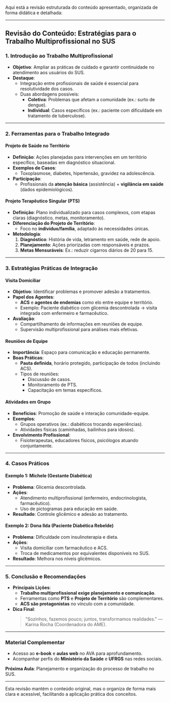 Aqui está a revisão estruturada do conteúdo apresentado, organizada de forma didática e detalhada:

---

## **Revisão do Conteúdo: Estratégias para o Trabalho Multiprofissional no SUS**

### **1. Introdução ao Trabalho Multiprofissional**  
- **Objetivo**: Ampliar as práticas de cuidado e garantir continuidade no atendimento aos usuários do SUS.  
- **Destaque**:  
  - Integração entre profissionais de saúde é essencial para resolutividade dos casos.  
  - Duas abordagens possíveis:  
    - **Coletiva**: Problemas que afetam a comunidade (ex.: surto de dengue).  
    - **Individual**: Casos específicos (ex.: paciente com dificuldade em tratamento de tuberculose).  

---

### **2. Ferramentas para o Trabalho Integrado**  
#### **Projeto de Saúde no Território**  
- **Definição**: Ações planejadas para intervenções em um território específico, baseadas em diagnóstico situacional.  
- **Exemplos de Casos**:  
  - Toxoplasmose, diabetes, hipertensão, gravidez na adolescência.  
- **Participação**:  
  - Profissionais da **atenção básica** (assistência) + **vigilância em saúde** (dados epidemiológicos).  

#### **Projeto Terapêutico Singular (PTS)**  
- **Definição**: Plano individualizado para casos complexos, com etapas claras (diagnóstico, metas, monitoramento).  
- **Diferenciação do Projeto de Território**:  
  - Foco no **indivíduo/família**, adaptado às necessidades únicas.  
- **Metodologia**:  
  1. **Diagnóstico**: História de vida, letramento em saúde, rede de apoio.  
  2. **Planejamento**: Ações priorizadas com responsáveis e prazos.  
  3. **Metas Mensuráveis**: Ex.: reduzir cigarros diários de 20 para 15.  

---

### **3. Estratégias Práticas de Integração**  
#### **Visita Domiciliar**  
- **Objetivo**: Identificar problemas e promover adesão a tratamentos.  
- **Papel dos Agentes**:  
  - **ACS** e **agentes de endemias** como elo entre equipe e território.  
  - Exemplo: Paciente diabético com glicemia descontrolada → visita integrada com enfermeiro e farmacêutico.  
- **Avaliação**:  
  - Compartilhamento de informações em reuniões de equipe.  
  - Supervisão multiprofissional para análises mais efetivas.  

#### **Reuniões de Equipe**  
- **Importância**: Espaço para comunicação e educação permanente.  
- **Boas Práticas**:  
  - **Pauta definida**, horário protegido, participação de todos (incluindo ACS).  
  - Tipos de reuniões:  
    - Discussão de casos.  
    - Monitoramento de PTS.  
    - Capacitação em temas específicos.  

#### **Atividades em Grupo**  
- **Benefícios**: Promoção de saúde e interação comunidade-equipe.  
- **Exemplos**:  
  - Grupos operativos (ex.: diabéticos trocando experiências).  
  - Atividades físicas (caminhadas, bailinhos para idosos).  
- **Envolvimento Profissional**:  
  - Fisioterapeutas, educadores físicos, psicólogos atuando conjuntamente.  

---

### **4. Casos Práticos**  
#### **Exemplo 1: Michele (Gestante Diabética)**  
- **Problema**: Glicemia descontrolada.  
- **Ações**:  
  - Atendimento multiprofissional (enfermeiro, endocrinologista, farmacêutico).  
  - Uso de pictogramas para educação em saúde.  
- **Resultado**: Controle glicêmico e adesão ao tratamento.  

#### **Exemplo 2: Dona Ilda (Paciente Diabética Rebelde)**  
- **Problema**: Dificuldade com insulinoterapia e dieta.  
- **Ações**:  
  - Visita domiciliar com farmacêutico e ACS.  
  - Troca de medicamentos por equivalentes disponíveis no SUS.  
- **Resultado**: Melhora nos níveis glicêmicos.  

---

### **5. Conclusão e Recomendações**  
- **Principais Lições**:  
  - **Trabalho multiprofissional exige planejamento e comunicação**.  
  - Ferramentas como **PTS** e **Projeto de Território** são complementares.  
  - **ACS são protagonistas** no vínculo com a comunidade.  
- **Dica Final**:  
  > "Sozinhos, fazemos pouco; juntos, transformamos realidades." — Karina Rocha (Coordenadora do AME).  

---

### **Material Complementar**  
- Acesso ao **e-book** e **aulas web** no AVA para aprofundamento.  
- Acompanhar perfis do **Ministério da Saúde** e **UFRGS** nas redes sociais.  

**Próxima Aula**: Planejamento e organização do processo de trabalho no SUS.  

--- 

Esta revisão mantém o conteúdo original, mas o organiza de forma mais clara e acessível, facilitando a aplicação prática dos conceitos.